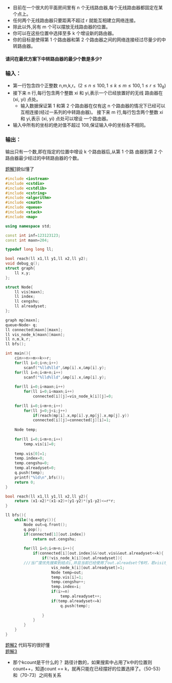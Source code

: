 * 目前在一个很大的平面房间里有 n 个无线路由器,每个无线路由器都固定在某个点上。
* 任何两个无线路由器只要距离不超过 r 就能互相建立网络连接。
* 除此以外,另有 m 个可以摆放无线路由器的位置。
* 你可以在这些位置中选择至多 k 个增设新的路由器。
* 你的目标是使得第 1 个路由器和第 2 个路由器之间的网络连接经过尽量少的中转路由器。
#### 请问在最优方案下中转路由器的最少个数是多少?

### 输入：
* 第一行包含四个正整数 n,m,k,r。$(2 ≤ n ≤ 100,1 ≤ k ≤ m ≤ 100, 1 ≤ r ≤ 10_{8})$
* 接下来 n 行,每行包含两个整数 xi 和 yi,表示一个已经放置好的无线 路由器在 (xi, yi) 点处。
  * 输入数据保证第 1 和第 2 个路由器在仅有这 n 个路由器的情况下已经可以互相连接(经过一系列的中转路由器)。
接下来 m 行,每行包含两个整数 xi 和 yi,表示 (xi, yi) 点处可以增设 一个路由器。
* 输入中所有的坐标的绝对值不超过 108,保证输入中的坐标各不相同。

### 输出：
输出只有一个数,即在指定的位置中增设 k 个路由器后,从第 1 个路 由器到第 2 个路由器最少经过的中转路由器的个数。


[题解1](https://blog.csdn.net/hitwlh/article/details/48250995)貌似懂了
```cpp
#include <iostream>
#include <cstdio>
#include <cstdlib>
#include <cstring>
#include <algorithm>
#include <cmath>
#include <queue>
#include <stack>
#include <map>

using namespace std;

const int inf=123123123;
const int maxn=204;

typedef long long ll;

bool reach(ll x1,ll y1,ll x2,ll y2);
void debug_q();
struct graph{
    ll x,y;
};

struct Node{
    ll vis[maxn];
    ll index;
    ll cengshu;
    ll alreadyset;
};

graph mp[maxn];
queue<Node> q;
ll connected[maxn][maxn];
ll vis_node_k[maxn][maxn];
ll n,m,k,r;
ll bfs();

int main(){
    cin>>n>>m>>k>>r;
    for(ll i=0;i<n;i++)
        scanf("%lld%lld",&mp[i].x,&mp[i].y);
    for(ll i=n;i<m+n;i++)
        scanf("%lld%lld",&mp[i].x,&mp[i].y);
    
    for(ll i=0;i<maxn;i++)
        for(ll i=0;i<maxn;i++)
            connected[i][j]=vis_node_k[i][j]=0;
    
    for(ll i=0;i<m+n;i++)
        for(ll j=0;j<i;j++)
            if(reach(mp[i].x,mp[i].y,mp[j].x,mp[j].y))
            connected[i][j]=connected[j][i]=1;
    
    Node temp;
    
    for(ll i=0;i<m+n;i++)
        temp.vis[i]=0;
    
    temp.vis[0]=1;
    temp.index=0;
    temp.cengshu=0;
    temp.alreadyset=0;
    q.push(temp);
    printf("%ld\n",bfs());
    return 0;
} 

bool reach(ll x1,ll y1,ll x2,ll y2){
    return (x1-x2)*(x1-x2)+(y1-y2)*(y1-y2)<=r*r;
}

ll bfs(){
    while(!q.empty()){
        Node out=q.front();
        q.pop();
        if(connected[1][out.index])
            return out.cengshu;
        
        for(ll i=0;i<m+n;i++){
            if(connected[i][out.index]&&!out.vis&&out.alreadyset<=k){
                if(!vis_node_k[i][out.alreadyset]){
        ///当广度优先搜索到结点i,并且当前已经使用了out.alreadset个B时，若visit_node_k[i][out.alreadyset] == 1，则说明之前已经处理过了类似的，可以剪枝，
                    vis_node_k[i][out.alreadyset]=1;
                    Node temp=out;
                    temp.vis[i]=1;
                    temp.cengshu++;
                    temp.index=i;
                    if(i>=n)
                        temp.alreadyset++;
                    if(temp.alreadyset<=k)
                        q.push(temp);
                    
                }
            }
        }
    }
}
```

[题解2](https://blog.csdn.net/cFarmerReally/article/details/62098032)  代码写的很好懂<br>
[题解3](https://blog.csdn.net/tigerisland45/article/details/54954364)<br>
* 那个kcount是干什么的？
路径计数的，如果搜索中占用了k中的位置则count++，知道count == k，就再只能在已经摆好的位置选择了。（50-53） 和（70-73）之间有关系








